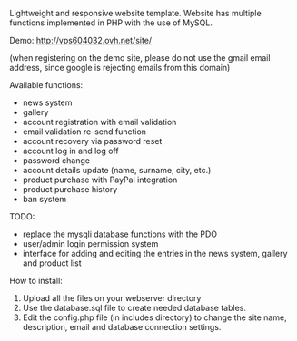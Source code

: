 Lightweight and responsive website template.
Website has multiple functions implemented in PHP with the use of MySQL.


Demo: 
http://vps604032.ovh.net/site/

(when registering on the demo site, please do not use the gmail email address, since google is rejecting emails from this domain)



Available functions: 
- news system
- gallery
- account registration with email validation
- email validation re-send function
- account recovery via password reset
- account log in and log off
- password change
- account details update (name, surname, city, etc.)
- product purchase with PayPal integration
- product purchase history
- ban system


TODO:
- replace the mysqli database functions with the PDO
- user/admin login permission system
- interface for adding and editing the entries in the news system, gallery and product list



How to install: 
1. Upload all the files on your webserver directory
2. Use the database.sql file to create needed database tables.
3. Edit the config.php file (in includes directory) to change the site name, description, email and database connection settings.
